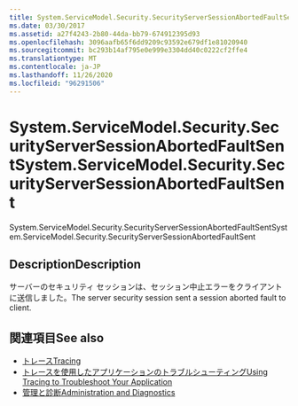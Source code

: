 ```yaml
---
title: System.ServiceModel.Security.SecurityServerSessionAbortedFaultSent
ms.date: 03/30/2017
ms.assetid: a27f4243-2b80-44da-bb79-674912395d93
ms.openlocfilehash: 3096aafb65f6dd9209c93592e679df1e81020940
ms.sourcegitcommit: bc293b14af795e0e999e3304dd40c0222cf2ffe4
ms.translationtype: MT
ms.contentlocale: ja-JP
ms.lasthandoff: 11/26/2020
ms.locfileid: "96291506"
---
```

# <a name="systemservicemodelsecuritysecurityserversessionabortedfaultsent"></a><span data-ttu-id="fa344-102">System.ServiceModel.Security.SecurityServerSessionAbortedFaultSent</span><span class="sxs-lookup"><span data-stu-id="fa344-102">System.ServiceModel.Security.SecurityServerSessionAbortedFaultSent</span></span>

<span data-ttu-id="fa344-103">System.ServiceModel.Security.SecurityServerSessionAbortedFaultSent</span><span class="sxs-lookup"><span data-stu-id="fa344-103">System.ServiceModel.Security.SecurityServerSessionAbortedFaultSent</span></span>  
  
## <a name="description"></a><span data-ttu-id="fa344-104">Description</span><span class="sxs-lookup"><span data-stu-id="fa344-104">Description</span></span>  

 <span data-ttu-id="fa344-105">サーバーのセキュリティ セッションは、セッション中止エラーをクライアントに送信しました。</span><span class="sxs-lookup"><span data-stu-id="fa344-105">The server security session sent a session aborted fault to client.</span></span>  
  
## <a name="see-also"></a><span data-ttu-id="fa344-106">関連項目</span><span class="sxs-lookup"><span data-stu-id="fa344-106">See also</span></span>

- [<span data-ttu-id="fa344-107">トレース</span><span class="sxs-lookup"><span data-stu-id="fa344-107">Tracing</span></span>](index.md)
- [<span data-ttu-id="fa344-108">トレースを使用したアプリケーションのトラブルシューティング</span><span class="sxs-lookup"><span data-stu-id="fa344-108">Using Tracing to Troubleshoot Your Application</span></span>](using-tracing-to-troubleshoot-your-application.md)
- [<span data-ttu-id="fa344-109">管理と診断</span><span class="sxs-lookup"><span data-stu-id="fa344-109">Administration and Diagnostics</span></span>](../index.md)
